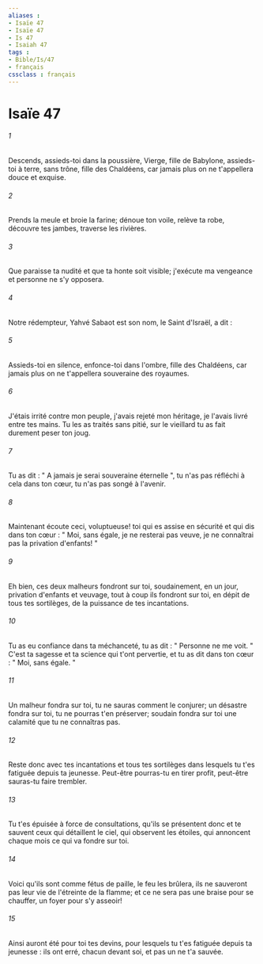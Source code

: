 ```yaml
---
aliases : 
- Isaïe 47
- Isaïe 47
- Is 47
- Isaiah 47
tags : 
- Bible/Is/47
- français
cssclass : français
---
```


# Isaïe 47

###### 1
Descends, assieds-toi dans la poussière, Vierge, fille de Babylone, assieds-toi à terre, sans trône, fille des Chaldéens, car jamais plus on ne t'appellera douce et exquise. 
###### 2
Prends la meule et broie la farine; dénoue ton voile, relève ta robe, découvre tes jambes, traverse les rivières. 
###### 3
Que paraisse ta nudité et que ta honte soit visible; j'exécute ma vengeance et personne ne s'y opposera. 
###### 4
Notre rédempteur, Yahvé Sabaot est son nom, le Saint d'Israël, a dit : 
###### 5
Assieds-toi en silence, enfonce-toi dans l'ombre, fille des Chaldéens, car jamais plus on ne t'appellera souveraine des royaumes. 
###### 6
J'étais irrité contre mon peuple, j'avais rejeté mon héritage, je l'avais livré entre tes mains. Tu les as traités sans pitié, sur le vieillard tu as fait durement peser ton joug. 
###### 7
Tu as dit : " A jamais je serai souveraine éternelle ", tu n'as pas réfléchi à cela dans ton cœur, tu n'as pas songé à l'avenir. 
###### 8
Maintenant écoute ceci, voluptueuse! toi qui es assise en sécurité et qui dis dans ton cœur : " Moi, sans égale, je ne resterai pas veuve, je ne connaîtrai pas la privation d'enfants! " 
###### 9
Eh bien, ces deux malheurs fondront sur toi, soudainement, en un jour, privation d'enfants et veuvage, tout à coup ils fondront sur toi, en dépit de tous tes sortilèges, de la puissance de tes incantations. 
###### 10
Tu as eu confiance dans ta méchanceté, tu as dit : " Personne ne me voit. " C'est ta sagesse et ta science qui t'ont pervertie, et tu as dit dans ton cœur : " Moi, sans égale. " 
###### 11
Un malheur fondra sur toi, tu ne sauras comment le conjurer; un désastre fondra sur toi, tu ne pourras t'en préserver; soudain fondra sur toi une calamité que tu ne connaîtras pas. 
###### 12
Reste donc avec tes incantations et tous tes sortilèges dans lesquels tu t'es fatiguée depuis ta jeunesse. Peut-être pourras-tu en tirer profit, peut-être sauras-tu faire trembler. 
###### 13
Tu t'es épuisée à force de consultations, qu'ils se présentent donc et te sauvent ceux qui détaillent le ciel, qui observent les étoiles, qui annoncent chaque mois ce qui va fondre sur toi. 
###### 14
Voici qu'ils sont comme fétus de paille, le feu les brûlera, ils ne sauveront pas leur vie de l'étreinte de la flamme; et ce ne sera pas une braise pour se chauffer, un foyer pour s'y asseoir! 
###### 15
Ainsi auront été pour toi tes devins, pour lesquels tu t'es fatiguée depuis ta jeunesse : ils ont erré, chacun devant soi, et pas un ne t'a sauvée. 
